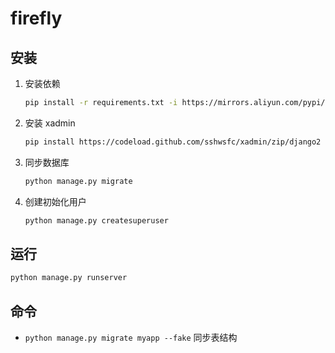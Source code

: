 # firefly

## 安装

1. 安装依赖
    ```sh
    pip install -r requirements.txt -i https://mirrors.aliyun.com/pypi/simple/
    ```
1. 安装 xadmin
    ```sh
    pip install https://codeload.github.com/sshwsfc/xadmin/zip/django2
    ```
1. 同步数据库
    ```sh
    python manage.py migrate
    ```
1. 创建初始化用户
    ```sh
    python manage.py createsuperuser
    ```

## 运行

```sh
python manage.py runserver
```

## 命令
 
- `python manage.py migrate myapp --fake` 同步表结构
